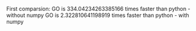 First comparsion:
GO is 334.04234263385166 times faster than python - without numpy
GO is 2.322810641198919 times faster than python - with numpy
